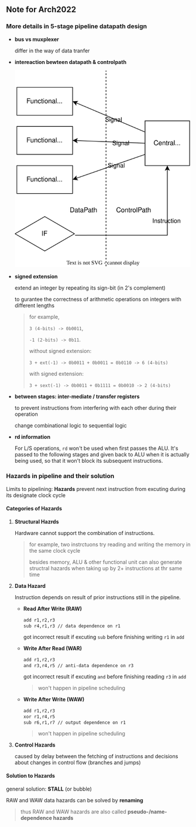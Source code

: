 ## Note for Arch2022

### More details in 5-stage pipeline datapath design

+ **bus vs muxplexer**
  
  differ in the way of data tranfer 

+ **intereaction bewteen datapath & controlpath**
  
  <img src="datapath.svg">

+ **signed extension**
  
  extend an integer by repeating its sign-bit (in 2's complement)
  
  to gurantee the correctness of arithmetic operations on integers with different lengths
  
  > for example,
  > 
  > `3 (4-bits) -> 0b0011`,
  > 
  > `-1 (2-bits) -> 0b11`.
  > 
  > without signed extension:  
  > 
  > `3 + ext(-1) -> 0b0011 + 0b0011 = 0b0110 -> 6 (4-bits)`
  > 
  > with signed extension:
  > 
  > `3 + sext(-1) -> 0b0011 + 0b1111 = 0b0010 -> 2 (4-bits)`

+ **between stages: inter-mediate / transfer registers**
  
  to prevent instructions from interfering with each other during their operation
  
  change combinational logic to sequential logic

+ **rd information**
  
  For L/S operations, `rd` won't be used when first passes the ALU. It's passed to the following stages and given back to ALU when it is actually being used, so that it won't block its subsequent instructions.

### Hazards in pipeline and their solution

Limits to pipelining: **Hazards** prevent next instruction from excuting during its designate clock cycle

#### Categories of Hazards

1. **Structural Hazrds**
   
   Hardware cannot support the combination of instructions.
   
   > for example, two instrctuons try reading and writing the memory in the same clock cycle
   > 
   > besides memory, ALU & other functional unit can also generate structral hazards when taking up by 2+ instructions at thr same time

2. **Data Hazard**
   
   Instruction depends on result of prior instructions still in the pipeline.
   
   + **Read After Write (RAW)**
     
     ```
     add r1,r2,r3
     sub r4,r1,r3 // data dependence on r1
     ```
     
     got incorrect result if excuting `sub` before finishing writing `r1` in `add`  
   
   + **Write After Read (WAR)**
     
     ```
     add r1,r2,r3
     and r3,r4,r5 // anti-data dependence on r3
     ```
     
     got incorrect result if excuting `and` before finishing reading `r3` in `add`
     
     >  won't happen in pipeline scheduling
   
   + **Write After Write (WAW)**
     
     ```
     add r1,r2,r3
     xor r1,r4,r5
     sub r6,r1,r7 // output dependence on r1
     ```
     
     > won't happen in pipeline scheduling

3. **Control Hazards**
   
   caused by delay between the fetching of instructions and decisions about changes in control flow (branches and jumps)



#### Solution to Hazards

general solution: **STALL** (or bubble)

RAW and WAW data hazards can be solved by **renaming**

> thus RAW and WAW hazards are also called **pseudo-/name-dependence hazards**



